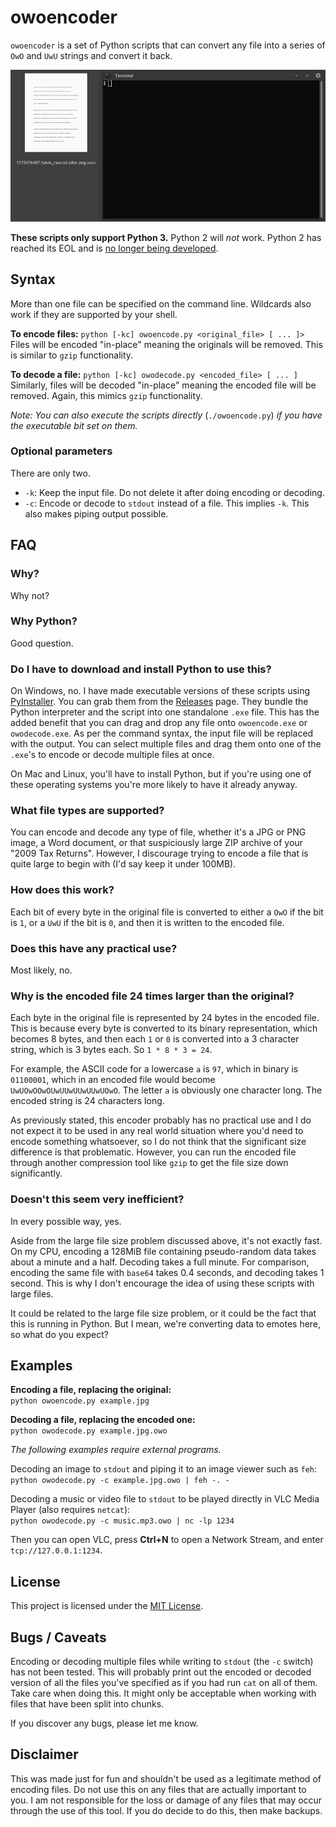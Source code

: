 # owoencoder

`owoencoder` is a set of Python scripts that can convert any file into a series of `OwO` and `UwU` strings and convert it back.

![owodecode.py in action](example.gif)

**These scripts only support Python 3.** Python 2 will _not_ work. Python 2 has reached its EOL and is [no longer being developed](https://www.bleepingcomputer.com/news/software/python-27-reaches-end-of-life-after-20-years-of-development/).

## Syntax
More than one file can be specified on the command line. Wildcards also work if they are supported by your shell.

**To encode files:** `python [-kc] owoencode.py <original_file> [ ... ]>`  
Files will be encoded "in-place" meaning the originals will be removed. This is similar to `gzip` functionality.

**To decode a file:** `python [-kc] owodecode.py <encoded_file> [ ... ]`  
Similarly, files will be decoded "in-place" meaning the encoded file will be removed. Again, this mimics `gzip` functionality.

_Note: You can also execute the scripts directly_ (`./owoencode.py`) _if you have the executable bit set on them._

### Optional parameters
There are only two.

* `-k`: Keep the input file. Do not delete it after doing encoding or decoding.  
* `-c`: Encode or decode to `stdout` instead of a file. This implies `-k`. This also makes piping output possible.

## FAQ
### Why?
Why not?

### Why Python?
Good question.

### Do I have to download and install Python to use this?
On Windows, no. I have made executable versions of these scripts using [PyInstaller](https://www.pyinstaller.org/). You can grab them from the [Releases](https://github.com/glitchfur/owoencoder/releases) page. They bundle the Python interpreter and the script into one standalone `.exe` file. This has the added benefit that you can drag and drop any file onto `owoencode.exe` or `owodecode.exe`. As per the command syntax, the input file will be replaced with the output. You can select multiple files and drag them onto one of the `.exe`'s to encode or decode multiple files at once.

On Mac and Linux, you'll have to install Python, but if you're using one of these operating systems you're more likely to have it already anyway.

### What file types are supported?
You can encode and decode any type of file, whether it's a JPG or PNG image, a Word document, or that suspiciously large ZIP archive of your "2009 Tax Returns". However, I discourage trying to encode a file that is quite large to begin with (I'd say keep it under 100MB).

### How does this work?
Each bit of every byte in the original file is converted to either a `OwO` if the bit is `1`, or a `UwU` if the bit is `0`, and then it is written to the encoded file.

### Does this have any practical use?
Most likely, no.

### Why is the encoded file 24 times larger than the original?
Each byte in the original file is represented by 24 bytes in the encoded file. This is because every byte is converted to its binary representation, which becomes 8 bytes, and then each `1` or `0` is converted into a 3 character string, which is 3 bytes each. So `1 * 8 * 3 = 24`.

For example, the ASCII code for a lowercase `a` is `97`, which in binary is `01100001`, which in an encoded file would become `UwUOwOOwOUwUUwUUwUUwUOwO`. The letter `a` is obviously one character long. The encoded string is 24 characters long.

As previously stated, this encoder probably has no practical use and I do not expect it to be used in any real world situation where you'd need to encode something whatsoever, so I do not think that the significant size difference is that problematic. However, you can run the encoded file through another compression tool like `gzip` to get the file size down significantly.

### Doesn't this seem very inefficient?
In every possible way, yes.

Aside from the large file size problem discussed above, it's not exactly fast. On my CPU, encoding a 128MiB file containing pseudo-random data takes about a minute and a half. Decoding takes a full minute. For comparison, encoding the same file with `base64` takes 0.4 seconds, and decoding takes 1 second. This is why I don't encourage the idea of using these scripts with large files.

It could be related to the large file size problem, or it could be the fact that this is running in Python. But I mean, we're converting data to emotes here, so what do you expect?

## Examples

**Encoding a file, replacing the original:**  
`python owoencode.py example.jpg`

**Decoding a file, replacing the encoded one:**  
`python owodecode.py example.jpg.owo`

_The following examples require external programs._

Decoding an image to `stdout` and piping it to an image viewer such as `feh`:  
`python owodecode.py -c example.jpg.owo | feh -. -`

Decoding a music or video file to `stdout` to be played directly in VLC Media Player (also requires `netcat`):  
`python owodecode.py -c music.mp3.owo | nc -lp 1234`

Then you can open VLC, press **Ctrl+N** to open a Network Stream, and enter `tcp://127.0.0.1:1234`.

## License

This project is licensed under the [MIT License](LICENSE.txt).

## Bugs / Caveats

Encoding or decoding multiple files while writing to `stdout` (the `-c` switch) has not been tested. This will probably print out the encoded or decoded version of all the files you've specified as if you had run `cat` on all of them. Take care when doing this. It might only be acceptable when working with files that have been split into chunks.

If you discover any bugs, please let me know.

## Disclaimer

This was made just for fun and shouldn't be used as a legitimate method of encoding files. Do not use this on any files that are actually important to you. I am not responsible for the loss or damage of any files that may occur through the use of this tool. If you do decide to do this, then make backups.
